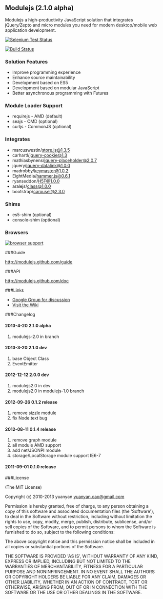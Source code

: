 ## Modulejs (2.1.0 alpha)

Modulejs a high-productivity JavaScript solution that integrates jQuery/Zepto and micro modules you need for modern desktop/mobile web application development.

[![Selenium Test Status](https://saucelabs.com/buildstatus/modulejs)](https://saucelabs.com/u/modulejs)

[![Build Status](https://secure.travis-ci.org/modulejs/modulejs.png)](https://travis-ci.org/modulejs/modulejs)

### Solution Features
* Improve programming experience
* Enhance source maintainability
* Development based on ES5
* Development based on modular JavaScript
* Better asynchronous programming with Futures

### Module Loader Support
* requirejs - AMD   (default)
* seajs - CMD       (optional)
* curljs - CommonJS (optional)

### Integrates
* marcuswestin/store.js@1.3.5
* carhartl/jquery-cookie@1.3
* mathiasbynens/jquery-placeholder@2.0.7
* jquery/jquery-datalink@1.0.0
* madrobby/keymaster@1.0.2
* EightMedia/hammer.js@0.6.1
* ryanseddon/H5F@1.0.0
* aralejs/class@1.0.0
* bootstrap/carousel@2.3.0

### Shims
* es5-shim     (optional)
* console-shim (optional)

### Browsers
[![browser support](http://ci.testling.com/modulejs/modulejs.png)](http://ci.testling.com/modulejs/modulejs)

###Guide

http://modulejs.github.com/guide

###API

http://modulejs.github.com/doc

###Links
* [Google Group for discussion](http://groups.google.com/group/modulejs)
* [Visit the Wiki](https://github.com/modulejs/modulejs/wiki)

###Changelog
#### 2013-4-20 2.1.0 alpha
1. modulejs-2.0 in branch

#### 2013-3-20 2.1.0 dev
1. base Object Class
2. EventEmitter

#### 2012-12-12 2.0.0 dev
1. modulejs2.0 in dev
2. modulejs2.0 in modulejs-1.0 branch

#### 2012-09-26 0.1.2 release

1. remove sizzle module
2. fix Node.text bug

#### 2012-08-11 0.1.4  release

1. remove graph module
2. all module AMD support
3. add net/JSONPI module
4. storage/LocalStorage module support IE6-7

#### 2011-09-01 0.1.0 release

###License

(The MIT License)

Copyright (c) 2010-2013 yuanyan <yuanyan.cao@gmail.com>

Permission is hereby granted, free of charge, to any person obtaining a copy of this software and associated documentation files (the 'Software'), to deal in the Software without restriction, including without limitation the rights to use, copy, modify, merge, publish, distribute, sublicense, and/or sell copies of the Software, and to permit persons to whom the Software is furnished to do so, subject to the following conditions:

The above copyright notice and this permission notice shall be included in all copies or substantial portions of the Software.

THE SOFTWARE IS PROVIDED 'AS IS', WITHOUT WARRANTY OF ANY KIND, EXPRESS OR IMPLIED, INCLUDING BUT NOT LIMITED TO THE WARRANTIES OF MERCHANTABILITY, FITNESS FOR A PARTICULAR PURPOSE AND NONINFRINGEMENT. IN NO EVENT SHALL THE AUTHORS OR COPYRIGHT HOLDERS BE LIABLE FOR ANY CLAIM, DAMAGES OR OTHER LIABILITY, WHETHER IN AN ACTION OF CONTRACT, TORT OR OTHERWISE, ARISING FROM, OUT OF OR IN CONNECTION WITH THE SOFTWARE OR THE USE OR OTHER DEALINGS IN THE SOFTWARE.
